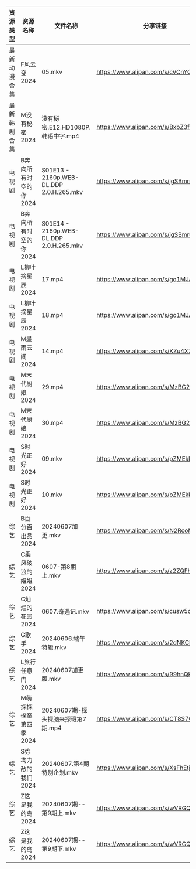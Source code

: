 | 资源类型   | 资源名称          | 文件名称                                    | 分享链接                                 | 更新时间                |
| ------ | ------------- | --------------------------------------- | ------------------------------------ | ------------------- |
| 最新动漫合集 | F风云变2024      | 05.mkv                                  | https://www.alipan.com/s/cVCnYQUhJmX | 2024-06-07 14:08:39 |
| 最新韩剧合集 | M没有秘密2024     | 没有秘密.E12.HD1080P.韩语中字.mp4               | https://www.alipan.com/s/BxbZ3fCPnfq | 2024-06-07 00:05:45 |
| 电视剧    | B奔向所有时空的你2024 | S01E13 - 2160p.WEB-DL.DDP 2.0.H.265.mkv | https://www.alipan.com/s/jgSBmrur6EC | 2024-06-07 14:05:12 |
| 电视剧    | B奔向所有时空的你2024 | S01E14 - 2160p.WEB-DL.DDP 2.0.H.265.mkv | https://www.alipan.com/s/jgSBmrur6EC | 2024-06-07 14:05:11 |
| 电视剧    | L柳叶摘星辰2024    | 17.mp4                                  | https://www.alipan.com/s/go1MJAnGPw1 | 2024-06-07 20:05:29 |
| 电视剧    | L柳叶摘星辰2024    | 18.mp4                                  | https://www.alipan.com/s/go1MJAnGPw1 | 2024-06-07 20:05:29 |
| 电视剧    | M墨雨云间2024     | 14.mp4                                  | https://www.alipan.com/s/KZu4X7vNdhK | 2024-06-07 14:05:45 |
| 电视剧    | M末代厨娘2024     | 29.mp4                                  | https://www.alipan.com/s/MzBG2dCbCix | 2024-06-07 14:05:53 |
| 电视剧    | M末代厨娘2024     | 30.mp4                                  | https://www.alipan.com/s/MzBG2dCbCix | 2024-06-07 14:05:53 |
| 电视剧    | S时光正好2024     | 09.mkv                                  | https://www.alipan.com/s/pZMEkkgQ5kg | 2024-06-07 06:52:09 |
| 电视剧    | S时光正好2024     | 10.mkv                                  | https://www.alipan.com/s/pZMEkkgQ5kg | 2024-06-07 06:52:09 |
| 综艺     | B百分百出品2024    | 20240607加更.mkv                          | https://www.alipan.com/s/N2RcoMVTDZC | 2024-06-07 14:07:06 |
| 综艺     | C乘风破浪的姐姐2024  | 0607-第8期上.mkv                           | https://www.alipan.com/s/z2ZQFhKX5nR | 2024-06-07 14:07:12 |
| 综艺     | C灿烂的花园2024    | 0607.奇遇记.mkv                            | https://www.alipan.com/s/cusw5oJaLFV | 2024-06-07 14:07:14 |
| 综艺     | G歌手2024       | 20240606.端午特辑.mkv                       | https://www.alipan.com/s/2dNKCR1mK3D | 2024-06-07 14:07:22 |
| 综艺     | L旅行任意门2024    | 20240607加更版.mkv                         | https://www.alipan.com/s/99hnQkWKkeJ | 2024-06-07 14:07:45 |
| 综艺     | M萌探探探案第四季2024 | 20240607期-探头探脑来探班第7期.mp4                | https://www.alipan.com/s/CT8S7QehFWz | 2024-06-07 20:07:15 |
| 综艺     | S势均力敌的我们2024  | 20240607.第4期特别企划.mkv                    | https://www.alipan.com/s/XsFhEtje2h7 | 2024-06-07 14:08:04 |
| 综艺     | Z这是我的岛2024    | 20240607期--第9期上.mkv                     | https://www.alipan.com/s/wVRGQEbwX3x | 2024-06-07 14:08:25 |
| 综艺     | Z这是我的岛2024    | 20240607期--第9期下.mkv                     | https://www.alipan.com/s/wVRGQEbwX3x | 2024-06-07 14:08:25 |
